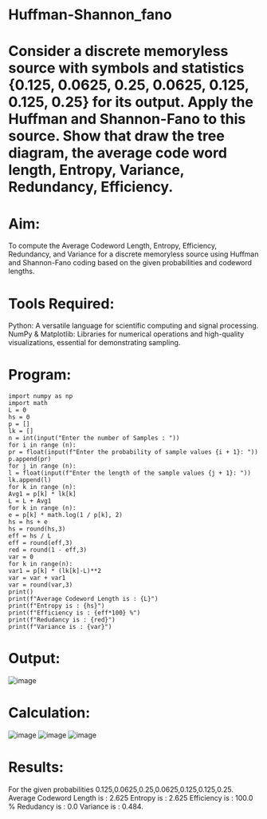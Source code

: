 # Huffman-Shannon_fano
# Consider a discrete memoryless source with symbols and statistics {0.125, 0.0625, 0.25, 0.0625, 0.125, 0.125, 0.25} for its output. Apply the Huffman and Shannon-Fano to this source. Show that draw the tree diagram, the average code word length, Entropy, Variance, Redundancy, Efficiency.
# Aim:
To compute the Average Codeword Length, Entropy, Efficiency, Redundancy, and Variance
for a discrete memoryless source using Huffman and Shannon-Fano coding based on the
given probabilities and codeword lengths.

# Tools Required:
Python: A versatile language for scientific computing and signal processing.
NumPy & Matplotlib: Libraries for numerical operations and high-quality visualizations,
essential for demonstrating sampling.
# Program:
```
import numpy as np
import math
L = 0
hs = 0
p = []
lk = []
n = int(input("Enter the number of Samples : "))
for i in range (n):
pr = float(input(f"Enter the probability of sample values {i + 1}: "))
p.append(pr)
for j in range (n):
l = float(input(f"Enter the length of the sample values {j + 1}: "))
lk.append(l)
for k in range (n):
Avg1 = p[k] * lk[k]
L = L + Avg1
for k in range (n):
e = p[k] * math.log(1 / p[k], 2)
hs = hs + e
hs = round(hs,3)
eff = hs / L
eff = round(eff,3)
red = round(1 - eff,3)
var = 0
for k in range(n):
var1 = p[k] * (lk[k]-L)**2
var = var + var1
var = round(var,3)
print()
print(f"Average Codeword Length is : {L}")
print(f"Entropy is : {hs}")
print(f"Efficiency is : {eff*100} %")
print(f"Redudancy is : {red}")
print(f"Variance is : {var}")
```
# Output:
![image](https://github.com/user-attachments/assets/45d9d15b-44d6-4bd4-946c-083c72968e3f)

# Calculation:
![image](https://github.com/user-attachments/assets/33e5fa1b-80b8-4cbc-9ee4-2423dadfb8bd)
![image](https://github.com/user-attachments/assets/63d3b923-7765-4729-9a26-47093c17ffa1)
![image](https://github.com/user-attachments/assets/cae690d2-5753-4e02-b9bc-a73e4b3f7be8)

# Results:
For the given probabilities 0.125,0.0625,0.25,0.0625,0.125,0.125,0.25.
Average Codeword Length is : 2.625
Entropy is : 2.625
Efficiency is : 100.0 %
Redudancy is : 0.0
Variance is : 0.484.
